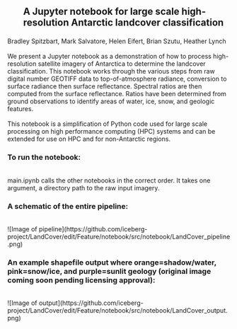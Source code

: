 <h2><ul>A Jupyter notebook for large scale high-resolution Antarctic landcover classification</ul></h2>
Bradley Spitzbart, Mark Salvatore, Helen Eifert, Brian Szutu, Heather Lynch 
<br><br>
We present a Jupyter notebook as a demonstration of how to process high-resolution satellite imagery of Antarctica to determine the landcover classification.  This notebook works through the various steps from raw digital number GEOTIFF data to top-of-atmosphere radiance, conversion to surface radiance then surface reflectance.  Spectral ratios are then computed from the surface reflectance.    Ratios have been determined from ground observations to identify areas of water, ice, snow, and geologic features. 
<br><br>
This notebook is a simplification of Python code used for large scale processing on high performance computing (HPC) systems and can be extended for use on HPC and for non-Antarctic regions.
<br>
<h3>To run the notebook:</h3><br>
  main.ipynb calls the other notebooks in the correct order.  It takes one argument, a directory path to the raw input imagery.<br>
<h3> A schematic of the entire pipeline:</h3><br>
  ![Image of pipeline](https://github.com/iceberg-project/LandCover/edit/Feature/notebook/src/notebook/LandCover_pipeline.png)<br>
<h3>An example shapefile output where orange=shadow/water, pink=snow/ice, and purple=sunlit geology (original image coming soon pending licensing approval):</h3><br>
  ![Image of output](https://github.com/iceberg-project/LandCover/edit/Feature/notebook/src/notebook/LandCover_output.png)
  
